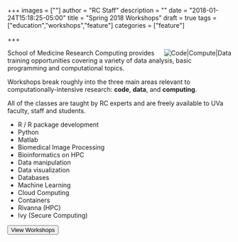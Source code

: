 +++
images = [""]
author = "RC Staff"
description = ""
date = "2018-01-24T15:18:25-05:00"
title = "Spring 2018 Workshops"
draft = true
tags = ["education","workshops","feature"]
categories = ["feature"]

+++

<img src="/images/compute-code-data.png" alt="Code|Compute|Data" style="max-width:33%;float:right;" />

School of Medicine Research Computing provides training opportunities covering a variety of data analysis, basic programming 
and computational topics. 

Workshops break roughly into the three main areas relevant to computationally-intensive research: **code**, **data**, and **computing**.

All of the classes are taught by RC experts and are freely available to UVa faculty, staff and students.

* R / R package development
* Python
* Matlab
* Biomedical Image Processing
* Bioinformatics on HPC
* Data manipulation
* Data visualization
* Databases
* Machine Learning
* Cloud Computing
* Containers
* Rivanna (HPC)
* Ivy (Secure Computing)

[<button class="btn btn-warning">View Workshops</button>](/education/workshops/)
